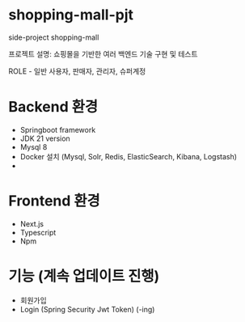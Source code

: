 # shopping-mall-pjt
side-project shopping-mall

프로젝트 설명: 쇼핑몰을 기반한 여러 백엔드 기술 구현 및 테스트

ROLE - 일반 사용자, 판매자, 관리자, 슈퍼계정

# Backend 환경
- Springboot framework
- JDK 21 version
- Mysql 8
- Docker 설치 (Mysql, Solr, Redis, ElasticSearch, Kibana, Logstash)
- 
# Frontend 환경
- Next.js
- Typescript
- Npm

# 기능 (계속 업데이트 진행)
- 회원가입
- Login (Spring Security Jwt Token) (-ing)
